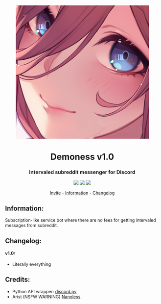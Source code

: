 <p align="center">
    <img src="/images/icon.jpg"/>
</p>

<h1 align="center">Demoness v1.0</h1>

<h3 align="center">Intervaled subreddit messenger for Discord</h3>

<p align="center">
    <img src="https://img.shields.io/apm/l/vim-mode.svg"/>
    <img src="https://img.shields.io/badge/python-3.7.4-green.svg">
    <img src="https://img.shields.io/badge/discord-Xithrius%231318-green.svg">
</p>

<p align="center">
    <a href="https://discordapp.com/oauth2/authorize?client_id=637541370449362944&scope=bot&permissions=54381760">Invite</a> -
    <a href="#commands">Information</a> -
    <a href="#changelog">Changelog</a>
</p>


## Information:
Subscription-like service bot where there are no fees for getting intervaled messages from subreddit.

## Changelog:

#### v1.0:
* Literally everything 

## Credits:
* Python API wrapper: [discord.py](https://discordpy.readthedocs.io/en/latest/index.html) 
* Arist (NSFW WARNING) [Nanoless](https://www.pixiv.net/member_illust.php?id=3417258)